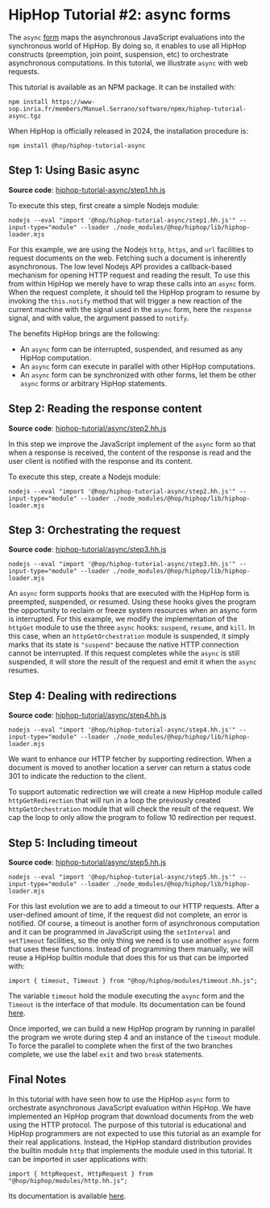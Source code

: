 HipHop Tutorial #2: async forms
===============================

The `async` [form](http://hop.inria.fr/home/hiphop/async.html) maps
the asynchronous JavaScript evaluations into the synchronous world
of HipHop. By doing so, it enables to use all HipHop constructs
(preemption, join point, suspension, etc) to orchestrate asynchronous
computations. In this tutorial, we illustrate `async` with web
requests.

This tutorial is available as an NPM package. It can be installed with:

```
npm install https://www-sop.inria.fr/members/Manuel.Serrano/software/npmx/hiphop-tutorial-async.tgz
```

When HipHop is officially released in 2024, the installation procedure is:

```
npm install @hop/hiphop-tutorial-async
```


Step 1: Using Basic async
-------------------------

**Source code**: [hiphop-tutorial-async/step1.hh.js](./step1.hh.js)


To execute this step, first create a simple Nodejs module:

```
nodejs --eval "import '@hop/hiphop-tutorial-async/step1.hh.js'" --input-type="module" --loader ./node_modules/@hop/hiphop/lib/hiphop-loader.mjs 
```

For this example, we are using the Nodejs `http`, `https`, and `url`
facilities to request documents on the web. Fetching such a document
is inherently asynchronous. The low level Nodejs API provides a
callback-based mechanism for opening HTTP request and reading the
result. To use this from within HipHop we merely have to wrap these
calls into an `async` form. When the request complete, it should
tell the HipHop program to resume by invoking the `this.notify`
method that will trigger a new reaction of the current machine with
the signal used in the `async` form, here the `response` signal, 
and with value, the argument passed to `notify`.

The benefits HipHop brings are the following:

  * An `async` form can be interrupted, suspended, and resumed as
  any HipHop computation.
  * An `async` form can execute in parallel with other HipHop computations.
  * An `async` form can be synchronized with other forms, let them be other
  `async` forms or arbitrary HipHop statements.


Step 2: Reading the response content
------------------------------------

**Source code**: [hiphop-tutorial/async/step2.hh.js](./step2.hh.js)

In this step we improve the JavaScript implement of the `async` form
so that when a response is received, the content of the response is
read and the user client is notified with the response and its
content. 

To execute this step, create a Nodejs module:

```
nodejs --eval "import '@hop/hiphop-tutorial-async/step2.hh.js'" --input-type="module" --loader ./node_modules/@hop/hiphop/lib/hiphop-loader.mjs 
```


Step 3: Orchestrating the request
---------------------------------

**Source code**: [hiphop-tutorial/async/step3.hh.js](./step3.hh.js)

```
nodejs --eval "import '@hop/hiphop-tutorial-async/step3.hh.js'" --input-type="module" --loader ./node_modules/@hop/hiphop/lib/hiphop-loader.mjs 
```

An `async` form supports *hooks* that are executed with the HipHop
form is preempted, suspended, or resumed. Using these hooks gives
the program the opportunity to reclaim or freeze system resources when an
async form is interrupted. For this example, we modify the implementation
of the `httpGet` module to use the three `async` hooks: `suspend`, 
`resume`, and `kill`. In this case, when an `httpGetOrchestration`
module is suspended, it simply marks that its state is `"suspend"` because
the native HTTP connection cannot be interrupted. If this request
completes while the `async` is still suspended, it will store the result
of the request and emit it when the `async` resumes.


Step 4: Dealing with redirections
---------------------------------

**Source code**: [hiphop-tutorial/async/step4.hh.js](./step4.hh.js)

```
nodejs --eval "import '@hop/hiphop-tutorial-async/step4.hh.js'" --input-type="module" --loader ./node_modules/@hop/hiphop/lib/hiphop-loader.mjs 
```

We want to enhance our HTTP fetcher by supporting redirection. When 
a document is moved to another location a server can return a
status code 301 to indicate the reduction to the client.

To support automatic redirection we will create a new HipHop module
called `httpGetRedirection` that will run in a loop the previously
created `httpGetOrchestration` module that will check the result of
the request. We cap the loop to only allow the program to follow 10 
redirection per request.


Step 5: Including timeout
-------------------------

**Source code**: [hiphop-tutorial/async/step5.hh.js](./step5.hh.js)

```
nodejs --eval "import '@hop/hiphop-tutorial-async/step5.hh.js'" --input-type="module" --loader ./node_modules/@hop/hiphop/lib/hiphop-loader.mjs 
```

For this last evolution we are to add a timeout to our HTTP requests.
After a user-defined amount of time, if the request did not complete, 
an error is notified. Of course, a timeout is another form of 
asynchronous computation and it can be programmed in JavaScript
using the `setInterval` and `setTimeout` facilities, so the only
thing we need is to use another `async` form that uses these functions.
Instead of programming them manually, we will reuse a HipHop builtin
module that does this for us that can be imported with:

```
import { timeout, Timeout } from "@hop/hiphop/modules/timeout.hh.js";
```

The variable `timeout` hold the module executing the `async` form 
and the `Timeout` is the interface of that module. Its documentation
can be found [here](http://hop.inria.fr/home/hiphop/modules/timeout.html).

Once imported, we can build a new HipHop program by running in parallel
the program we wrote during step 4 and an instance of the `timeout`
module. To force the parallel to complete when the first of the two
branches complete, we use the label `exit` and two `break` statements.


Final Notes
-----------

In this tutorial with have seen how to use the HipHop `async` form to
orchestrate asynchronous JavaScript evaluation within HipHop. We have
implemented an HipHop program that download documents from the web
using the HTTP protocol. The purpose of this tutorial is educational and
HipHop programmers are not expected to use this tutorial as an example
for their real applications. Instead, the HipHop standard distribution
provides the builtin module `http` that implements the module used
in this tutorial. It can be imported in user applications with:

```
import { httpRequest, HttpRequest } from "@hop/hiphop/modules/http.hh.js";
```

Its documentation is available [here](http://hop.inria.fr/home/hiphop/modules/http.html).

